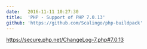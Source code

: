```yaml
---
date:	2016-11-11 10:27:30
title:	'PHP - Support of PHP 7.0.13'
github: 'https://github.com/Scalingo/php-buildpack'
---
```


https://secure.php.net/ChangeLog-7.php#7.0.13
